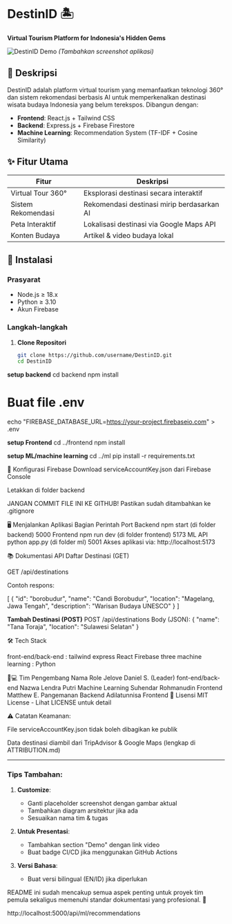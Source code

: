 # DestinID 🏝️
**Virtual Tourism Platform for Indonesia's Hidden Gems**

![DestinID Demo](https://via.placeholder.com/800x400.png?text=DestinID+Demo) *(Tambahkan screenshot aplikasi)*

## 📝 Deskripsi
DestinID adalah platform virtual tourism yang memanfaatkan teknologi 360° dan sistem rekomendasi berbasis AI untuk memperkenalkan destinasi wisata budaya Indonesia yang belum terekspos. Dibangun dengan:
- **Frontend**: React.js + Tailwind CSS
- **Backend**: Express.js + Firebase Firestore
- **Machine Learning**: Recommendation System (TF-IDF + Cosine Similarity)

## ✨ Fitur Utama
| Fitur                  | Deskripsi                                  |
|------------------------|--------------------------------------------|
| Virtual Tour 360°      | Eksplorasi destinasi secara interaktif     |
| Sistem Rekomendasi     | Rekomendasi destinasi mirip berdasarkan AI |
| Peta Interaktif        | Lokalisasi destinasi via Google Maps API   |
| Konten Budaya          | Artikel & video budaya lokal               |

## 🚀 Instalasi
### Prasyarat
- Node.js ≥ 18.x
- Python ≥ 3.10
- Akun Firebase

### Langkah-langkah
1. **Clone Repositori**
   ```bash
   git clone https://github.com/username/DestinID.git
   cd DestinID

**setup backend**
cd backend
npm install
# Buat file .env
echo "FIREBASE_DATABASE_URL=https://your-project.firebaseio.com" > .env

**setup Frontend**
cd ../frontend
npm install

**setup ML/machine learning**
cd ../ml
pip install -r requirements.txt



🔧 Konfigurasi Firebase
Download serviceAccountKey.json dari Firebase Console

Letakkan di folder backend

JANGAN COMMIT FILE INI KE GITHUB! Pastikan sudah ditambahkan ke .gitignore

🖥️ Menjalankan Aplikasi
Bagian	Perintah	Port
Backend	npm start (di folder backend)	5000
Frontend	npm run dev (di folder frontend)	5173
ML API	python app.py (di folder ml)	5001
Akses aplikasi via: http://localhost:5173

📚 Dokumentasi API
Daftar Destinasi (GET)

GET /api/destinations

Contoh respons:


[
  {
    "id": "borobudur",
    "name": "Candi Borobudur",
    "location": "Magelang, Jawa Tengah",
    "description": "Warisan Budaya UNESCO"
  }
]

**Tambah Destinasi (POST)**
POST /api/destinations
Body (JSON):
{
  "name": "Tana Toraja",
  "location": "Sulawesi Selatan"
}

🛠️ Tech Stack

front-end/back-end :
tailwind
express
React
Firebase
three
machine learning :
Python

👨💻 Tim Pengembang
Nama	Role
Jelove Daniel S. (Leader)	font-end/back-end
Nazwa Lendra Putri	Machine Learning
Suhendar Rohmanudin	Frontend
Matthew E. Pangemanan	Backend
Adilatunnisa	Frontend
📜 Lisensi
MIT License - Lihat LICENSE untuk detail

⚠️ Catatan Keamanan:

File serviceAccountKey.json tidak boleh dibagikan ke publik

Data destinasi diambil dari TripAdvisor & Google Maps (lengkap di ATTRIBUTION.md)


---

### Tips Tambahan:
1. **Customize**:
   - Ganti placeholder screenshot dengan gambar aktual
   - Tambahkan diagram arsitektur jika ada
   - Sesuaikan nama tim & tugas

2. **Untuk Presentasi**:
   - Tambahkan section "Demo" dengan link video
   - Buat badge CI/CD jika menggunakan GitHub Actions

3. **Versi Bahasa**:
   - Buat versi bilingual (EN/ID) jika diperlukan

README ini sudah mencakup semua aspek penting untuk proyek tim pemula sekaligus memenuhi standar dokumentasi yang profesional. 🚀


http://localhost:5000/api/ml/recommendations